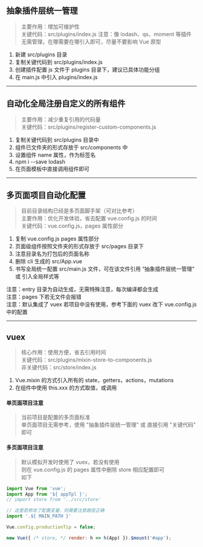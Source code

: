 ## 抽象插件层统一管理
> 主要作用：增加可维护性 <br/>
> 关键代码：src/plugins/index.js
> 注意：像 lodash、qs、moment 等插件无需管理，在哪需要在哪引入即可，尽量不要影响 Vue 原型

1. 新建 src/plugins 目录
2. 复制关键代码到 src/plugins/index.js
3. 创建插件配置 js 文件于 plugins 目录下，建议已具体功能分组
4. 在 main.js 中引入 plugins/index.js

------------------------------------------

## 自动化全局注册自定义的所有组件
> 主要作用：减少重复引用的代码量 <br/>
> 关键代码：src/plugins/register-custom-components.js

1. 复制关键代码到 src/plugins 目录中
2. 组件已文件夹的形式存放于 src/components 中
3. 设置组件 name 属性，作为标签名
4. npm i --save lodash
5. 在页面模板中直接调用组件即可

------------------------------------------

## 多页面项目自动化配置
> 目前目录结构已经是多页面脚手架（可对比参考）<br/>
> 主要作用：优化开发体验，省去配置 vue.config.js 的时间 <br/>
> 关键代码：vue.config.js，pages 属性部分

1. 复制 vue.config.js pages 属性部分
2. 页面级组件按照文件夹的形式存放于 src/pages 目录下
3. 注意目录名为打包后的页面名称
4. 删除 cli 生成的 src/App.vue
5. 书写全局统一配置 src/main.js 文件，可在该文件引用 “抽象插件层统一管理” 或 引入全局样式等

注意：entry 目录为自动生成，无需特殊注意，每次编译都会生成 <br/>
注意：pages 下若无文件会报错 <br/>
注意：默认集成了 vuex 若项目中没有使用，参考下面的 vuex 改下 vue.config.js 中的配置

------------------------------------------

## vuex
> 核心作用：使用方便，省去引用时间 <br/>
> 关键代码：src/plugins/mixin-store-to-components.js <br/>
> 非关键代码：src/store/index.js

1. Vue.mixin 的方式引入所有的 state，getters，actions，mutations
2. 在组件中使用 this.xxx 的方式取值，或调用

#### 单页面项目注意
> 当前项目是配置的多页面标准 <br/>
> 单页面项目无需参考，使用 "抽象插件层统一管理" 或 直接引用 "关键代码" 即可

#### 多页面项目注意
> 默认模拟开发时使用了 vuex，若没有使用 <br/>
> 则在 vue.config.js 的 pages 属性中删除 store 相应配置即可 <br/>
> 如下

```javascript
import Vue from 'vue';
import App from '${ appTpl }';
// import store from '../src/store'

// 这里若修改了配置变量，则需要注意路径正确
import '.${ MAIN_PATH }'

Vue.config.productionTip = false;

new Vue({ /* store, */ render: h => h(App) }).$mount('#app');
```